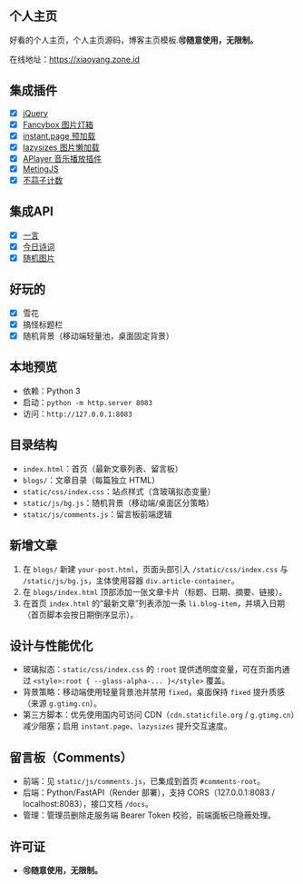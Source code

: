## 个人主页

好看的个人主页，个人主页源码，博客主页模板.**🉑️随意使用，无限制。**

在线地址：https://xiaoyang.zone.id

## 集成插件

- [x] [jQuery](https://jquery.com/)
- [x] [Fancybox 图片灯箱](https://github.com/fancyapps/fancyBox)
- [x] [instant.page 预加载](https://instant.page/)
- [x] [lazysizes 图片懒加载](https://github.com/aFarkas/lazysizes)
- [x] [APlayer 音乐播放插件](https://github.com/MoePlayer/APlayer)
- [x] [MetingJS](https://github.com/metowolf/MetingJS)
- [x] [不蒜子计数](http://busuanzi.ibruce.info/)

## 集成API

- [x] [一言](https://hitokoto.cn/)
- [x] [今日诗词](https://www.jinrishici.com/)
- [x] [随机图片](https://api.ixiaowai.cn/api/api.php) 

## 好玩的

- [x] 雪花
- [x] 搞怪标题栏
- [x] 随机背景（移动端轻量池，桌面固定背景）

## 本地预览

- 依赖：Python 3
- 启动：`python -m http.server 8083`
- 访问：`http://127.0.0.1:8083`

## 目录结构

- `index.html`：首页（最新文章列表、留言板）
- `blogs/`：文章目录（每篇独立 HTML）
- `static/css/index.css`：站点样式（含玻璃拟态变量）
- `static/js/bg.js`：随机背景（移动端/桌面区分策略）
- `static/js/comments.js`：留言板前端逻辑

## 新增文章

1) 在 `blogs/` 新建 `your-post.html`，页面头部引入 `/static/css/index.css` 与 `/static/js/bg.js`，主体使用容器 `div.article-container`。
2) 在 `blogs/index.html` 顶部添加一张文章卡片（标题、日期、摘要、链接）。
3) 在首页 `index.html` 的“最新文章”列表添加一条 `li.blog-item`，并填入日期（首页脚本会按日期倒序显示）。

## 设计与性能优化

- 玻璃拟态：`static/css/index.css` 的 `:root` 提供透明度变量，可在页面内通过 `<style>:root { --glass-alpha-... }</style>` 覆盖。
- 背景策略：移动端使用轻量背景池并禁用 `fixed`，桌面保持 `fixed` 提升质感（来源 `g.gtimg.cn`）。
- 第三方脚本：优先使用国内可访问 CDN（`cdn.staticfile.org` / `g.gtimg.cn`）减少阻塞；启用 `instant.page`、`lazysizes` 提升交互速度。

## 留言板（Comments）

- 前端：见 `static/js/comments.js`，已集成到首页 `#comments-root`。
- 后端：Python/FastAPI（Render 部署），支持 CORS（127.0.0.1:8083 / localhost:8083），接口文档 `/docs`。
- 管理：管理员删除走服务端 Bearer Token 校验，前端面板已隐蔽处理。

## 许可证

- **🉑️随意使用，无限制。**
